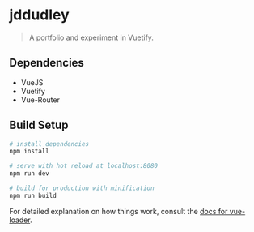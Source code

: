 # jddudley

> A portfolio and experiment in Vuetify.

## Dependencies
- VueJS
- Vuetify
- Vue-Router

## Build Setup

``` bash
# install dependencies
npm install

# serve with hot reload at localhost:8080
npm run dev

# build for production with minification
npm run build
```

For detailed explanation on how things work, consult the [docs for vue-loader](http://vuejs.github.io/vue-loader).
